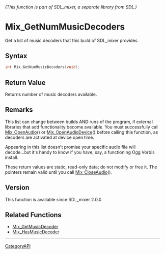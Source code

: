###### (This function is part of SDL_mixer, a separate library from SDL.)
# Mix_GetNumMusicDecoders

Get a list of music decoders that this build of SDL_mixer provides.

## Syntax

```c
int Mix_GetNumMusicDecoders(void);

```

## Return Value

Returns number of music decoders available.

## Remarks

This list can change between builds AND runs of the program, if external
libraries that add functionality become available. You must successfully
call [Mix_OpenAudio](Mix_OpenAudio)() or
[Mix_OpenAudioDevice](Mix_OpenAudioDevice)() before calling this function,
as decoders are activated at device open time.

Appearing in this list doesn't promise your specific audio file will
decode...but it's handy to know if you have, say, a functioning Ogg Vorbis
install.

These return values are static, read-only data; do not modify or free it.
The pointers remain valid until you call
[Mix_CloseAudio](Mix_CloseAudio)().

## Version

This function is available since SDL_mixer 2.0.0.

## Related Functions

* [Mix_GetMusicDecoder](Mix_GetMusicDecoder)
* [Mix_HasMusicDecoder](Mix_HasMusicDecoder)

----
[CategoryAPI](CategoryAPI)

